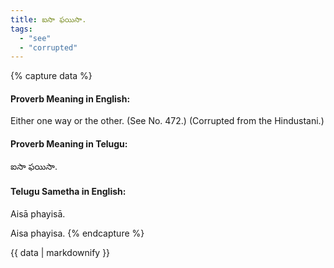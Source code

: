 ```yaml
---
title: ఐసా ఫయిసా.
tags:
  - "see"
  - "corrupted"
---
```


{% capture data %}
#### Proverb Meaning in English:
Either one way or the other.
(See No. 472.)
(Corrupted from the Hindustani.)

#### Proverb Meaning in Telugu:
ఐసా ఫయిసా.

#### Telugu Sametha in English:
Aisā phayisā.

Aisa phayisa.
{% endcapture %}

{{ data | markdownify }}

